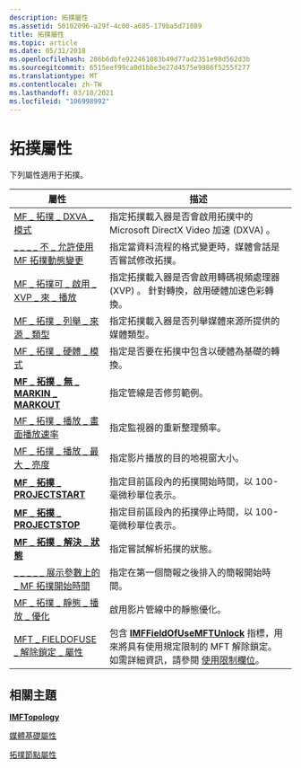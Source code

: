 ```yaml
---
description: 拓撲屬性
ms.assetid: 50102096-a29f-4c00-a685-179ba5d71089
title: 拓撲屬性
ms.topic: article
ms.date: 05/31/2018
ms.openlocfilehash: 286b6dbfe922461083b49d77ad2351e98d562d3b
ms.sourcegitcommit: 6515eef99ca0d1bbe3e27d4575e9986f5255f277
ms.translationtype: MT
ms.contentlocale: zh-TW
ms.lasthandoff: 03/10/2021
ms.locfileid: "106998992"
---
```

# <a name="topology-attributes"></a>拓撲屬性

下列屬性適用于拓撲。



| 屬性                                                                                                | 描述                                                                                                                                                                                                                        |
|----------------------------------------------------------------------------------------------------------|------------------------------------------------------------------------------------------------------------------------------------------------------------------------------------------------------------------------------------|
| [MF \_ 拓撲 \_ DXVA \_ 模式](mf-topology-dxva-mode.md)                                                    | 指定拓撲載入器是否會啟用拓撲中的 Microsoft DirectX Video 加速 (DXVA) 。                                                                                                                         |
| [\_ \_ \_ \_ 不 \_ 允許使用 MF 拓撲動態變更](mf-topology-dynamic-change-not-allowed.md)                | 指定當資料流程的格式變更時，媒體會話是否嘗試修改拓撲。                                                                                                                           |
| [MF \_ 拓撲可 \_ 啟用 \_ XVP \_ 來 \_ 播放](mf-topology-enable-xvp-for-playback.md)                | 指定拓撲載入器是否會啟用轉碼視頻處理器 (XVP) 。 針對轉換，啟用硬體加速色彩轉換。                                                                                        |
| [MF \_ 拓撲 \_ 列舉 \_ 來源 \_ 類型](mf-topology-enumerate-source-types.md)                         | 指定拓撲載入器是否列舉媒體來源所提供的媒體類型。                                                                                                                                     |
| [MF \_ 拓撲 \_ 硬體 \_ 模式](mf-topology-hardware-mode.md)                                            | 指定是否要在拓撲中包含以硬體為基礎的轉換。                                                                                                                                                            |
| [**MF \_ 拓撲 \_ 無 \_ MARKIN \_ MARKOUT**](mf-topology-no-markin-markout-attribute.md)                     | 指定管線是否修剪範例。                                                                                                                                                                                      |
| [MF \_ 拓撲 \_ 播放 \_ 畫面播放速率](mf-topology-playback-framerate.md)                                  | 指定監視器的重新整理頻率。                                                                                                                                                                                                |
| [MF \_ 拓撲 \_ 播放 \_ 最大 \_ 亮度](mf-topology-playback-max-dims.md)                                   | 指定影片播放的目的地視窗大小。                                                                                                                                                                   |
| [**MF \_ 拓撲 \_ PROJECTSTART**](mf-topology-projectstart-attribute.md)                                 | 指定目前區段內的拓撲開始時間，以 100-毫微秒單位表示。                                                                                                                                             |
| [**MF \_ 拓撲 \_ PROJECTSTOP**](mf-topology-projectstop-attribute.md)                                   | 指定目前區段內的拓撲停止時間，以 100-毫微秒單位表示。                                                                                                                                              |
| [**MF \_ 拓撲 \_ 解決 \_ 狀態**](mf-topology-resolution-status-attribute.md)                      | 指定嘗試解析拓撲的狀態。                                                                                                                                                                          |
| [\_ \_ \_ \_ \_ 展示參數上的 \_ MF 拓撲開始時間](mf-topology-start-time-on-presentation-switch.md) | 指定在第一個簡報之後排入的簡報開始時間。                                                                                                                                           |
| [MF \_ 拓撲 \_ 靜態 \_ 播放 \_ 優化](mf-topology-static-playback-optimizations.md)           | 啟用影片管線中的靜態優化。                                                                                                                                                                                |
| [MFT \_ FIELDOFUSE \_ 解除鎖定 \_ 屬性](mft-fieldofuse-unlock-attribute.md)                                | 包含 [**IMFFieldOfUseMFTUnlock**](/windows/desktop/api/mfidl/nn-mfidl-imffieldofusemftunlock) 指標，用來將具有使用規定限制的 MFT 解除鎖定。 如需詳細資訊，請參閱 [使用限制欄位](field-of-use-restrictions.md)。 |



 

## <a name="related-topics"></a>相關主題

<dl> <dt>

[**IMFTopology**](/windows/desktop/api/mfidl/nn-mfidl-imftopology)
</dt> <dt>

[媒體基礎屬性](media-foundation-attributes.md)
</dt> <dt>

[拓撲節點屬性](topology-node-attributes.md)
</dt> </dl>

 

 



